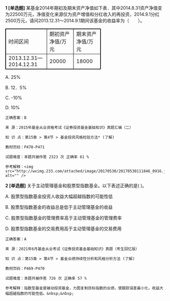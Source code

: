 **1 [单选题]** 某基金2014年期初及期末资产净值如下表．其中2014.8.31资产净值变为22500万元，净值变化来源仅为资产增值和分红收入的再投资，2014.9.1分红2500万元，请问2013.12.31～2014.9.1期间该基金的收益率为（&emsp;&emsp;）。<br />
<table style="width:60%;" cellpadding="2" cellspacing="0" border="1" bordercolor="#000000">
	<tbody>
		<tr>
			<td>
				时间区间
			</td>
			<td>
				期初资产净值/万元<br />
			</td>
			<td>
				期末资产净值/万元<br />
			</td>
		</tr>
		<tr>
			<td>
				2013.12.31—2014.12.31<br />
			</td>
			<td>
				20000
			</td>
			<td>
				18000
			</td>
		</tr>
	</tbody>
</table>

A. 25%

B. 12．5%

C. -10%

D. 10%

```
正确答案：B

来 源：2015年基金从业资格考试《证券投资基金基础知识》真题汇编（二）

知 识 点：第15章 > 第4节 > 基金投资风格检验方法* (了解)

教材页码：P470-P471

试题难度：本题共被作答 2323 次 正确率 61 %

参考解释：<img src="http://wximg.233.com/attached/image/20170530/20170530111846_0916.jpg" alt="" />
```


**2 [单选题]** 关于主动管理基金和股票型指数基全。以下表述正确的是( )。

A. 股票型指数基金投资人收益大幅超越指数的可能性低

B. 股票型指数基金的收益总是低于主动管理基金的收益

C. 股票型指数基金的管理费率高于主动管理基金的管理费率

D. 股票型指数基金的交易费用高于主动管理基金的交易费用

```
正确答案：A

来 源：2021年6月基金从业考试《证券投资基金基础知识》真题（考生回忆版）

知 识 点：第15章 > 第4节 > 基金业绩持续性分析和风格分析方法 (了解)

教材页码：P469-P470

试题难度：本题共被作答 726 次 正确率 57 %

参考解释：指数型基金是被动投资基金，力图复制目标指数的业绩，使跟踪误差最小化，收益大幅超越指数的可能性低。&nbsp;&nbsp;
```

